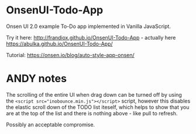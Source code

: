 # OnsenUI-Todo-App
Onsen UI 2.0 example To-Do app implemented in Vanilla JavaScript.

Try it here: http://frandiox.github.io/OnsenUI-Todo-App - actually here https://abulka.github.io/OnsenUI-Todo-App/ 

Tutorial: https://onsen.io/blog/auto-style-app-onsen/

# ANDY notes

The scrolling of the entire UI when drag down can be turned off by using the `<script src="inobounce.min.js"></script>`
script, however this disables the elastic scroll down of the TODO list iteself, which helps to show that you are at
the top of the list and there is nothing above - like pull to refresh.

Possibly an acceptable compromise.
